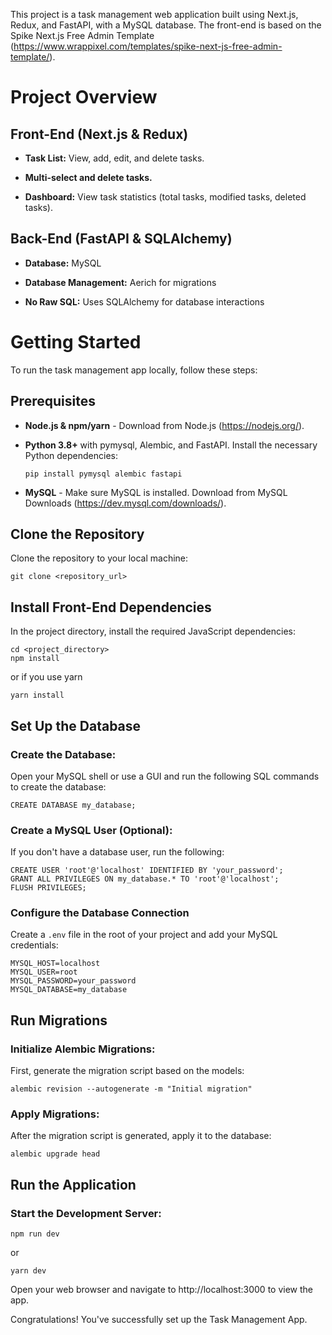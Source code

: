 This project is a task management web application built using Next.js,
Redux, and FastAPI, with a MySQL database. The front-end is based on the
Spike Next.js Free Admin Template
(https://www.wrappixel.com/templates/spike-next-js-free-admin-template/).

# Project Overview

## Front-End (Next.js & Redux)

-   **Task List:** View, add, edit, and delete tasks.

-   **Multi-select and delete tasks.**

-   **Dashboard:** View task statistics (total tasks, modified tasks,
    deleted tasks).

## Back-End (FastAPI & SQLAlchemy)

-   **Database:** MySQL

-   **Database Management:** Aerich for migrations

-   **No Raw SQL:** Uses SQLAlchemy for database interactions

# Getting Started

To run the task management app locally, follow these steps:

## Prerequisites

-   **Node.js & npm/yarn** - Download from Node.js
    (https://nodejs.org/).

-   **Python 3.8+** with pymysql, Alembic, and FastAPI. Install the
    necessary Python dependencies:

    `pip install pymysql alembic fastapi`

-   **MySQL** - Make sure MySQL is installed. Download from MySQL
    Downloads (https://dev.mysql.com/downloads/).

## Clone the Repository

Clone the repository to your local machine:

    git clone <repository_url>

## Install Front-End Dependencies

In the project directory, install the required JavaScript dependencies:

    cd <project_directory>
    npm install

or if you use yarn

    yarn install

## Set Up the Database

### Create the Database:

Open your MySQL shell or use a GUI and run the following SQL commands to
create the database:

    CREATE DATABASE my_database;

### Create a MySQL User (Optional):

If you don't have a database user, run the following:

    CREATE USER 'root'@'localhost' IDENTIFIED BY 'your_password';
    GRANT ALL PRIVILEGES ON my_database.* TO 'root'@'localhost';
    FLUSH PRIVILEGES;

### Configure the Database Connection

Create a `.env` file in the root of your project and add your MySQL
credentials:

    MYSQL_HOST=localhost
    MYSQL_USER=root
    MYSQL_PASSWORD=your_password
    MYSQL_DATABASE=my_database

## Run Migrations

### Initialize Alembic Migrations:

First, generate the migration script based on the models:

    alembic revision --autogenerate -m "Initial migration"

### Apply Migrations:

After the migration script is generated, apply it to the database:

    alembic upgrade head

## Run the Application

### Start the Development Server:

    npm run dev

or

    yarn dev

Open your web browser and navigate to http://localhost:3000 to view the
app.

Congratulations! You've successfully set up the Task Management App.
